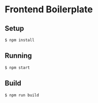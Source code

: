 
# Frontend Boilerplate

## Setup

```
$ npm install
```

## Running

```
$ npm start
```

## Build

```
$ npm run build
```
